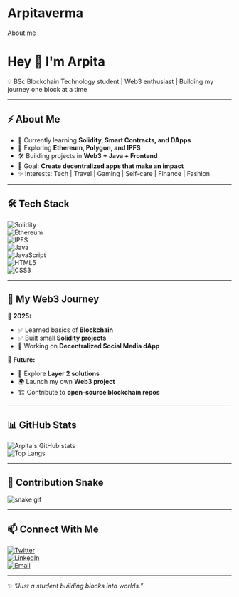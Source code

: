 # Arpitaverma
About me
# Hey 👋 I'm Arpita  

💡 BSc Blockchain Technology student | Web3 enthusiast | Building my journey one block at a time  

---

## ⚡ About Me  
- 🔭 Currently learning **Solidity, Smart Contracts, and DApps**  
- 🌱 Exploring **Ethereum, Polygon, and IPFS**  
- 🛠️ Building projects in **Web3 + Java + Frontend**  
- 🎯 Goal: **Create decentralized apps that make an impact**  
- ✨ Interests: Tech | Travel | Gaming | Self-care | Finance | Fashion  

---

## 🛠️ Tech Stack  
![Solidity](https://img.shields.io/badge/Solidity-%23363636.svg?style=for-the-badge&logo=solidity&logoColor=white)  
![Ethereum](https://img.shields.io/badge/Ethereum-3C3C3D?style=for-the-badge&logo=ethereum&logoColor=white)  
![IPFS](https://img.shields.io/badge/IPFS-65C2CB?style=for-the-badge&logo=ipfs&logoColor=white)  
![Java](https://img.shields.io/badge/Java-%23ED8B00.svg?style=for-the-badge&logo=java&logoColor=white)  
![JavaScript](https://img.shields.io/badge/JavaScript-%23323330.svg?style=for-the-badge&logo=javascript&logoColor=%23F7DF1E)  
![HTML5](https://img.shields.io/badge/HTML5-%23E34F26.svg?style=for-the-badge&logo=html5&logoColor=white)  
![CSS3](https://img.shields.io/badge/CSS3-%231572B6.svg?style=for-the-badge&logo=css3&logoColor=white)  

---

## 🌌 My Web3 Journey  
📅 **2025:**  
- ✅ Learned basics of **Blockchain**  
- ✅ Built small **Solidity projects**  
- 🔄 Working on **Decentralized Social Media dApp**  

📅 **Future:**  
- 🚀 Explore **Layer 2 solutions**  
- 🌍 Launch my own **Web3 project**  
- 🏗️ Contribute to **open-source blockchain repos**  

---

## 📊 GitHub Stats  
![Arpita's GitHub stats](https://github-readme-stats.vercel.app/api?username=arpitaverma&show_icons=true&theme=radical)  
![Top Langs](https://github-readme-stats.vercel.app/api/top-langs/?username=arpitaverma&layout=compact&theme=radical)  

---

## 🐍 Contribution Snake  
![snake gif](https://github.com/arpitaverma/arpitaverma/blob/output/github-contribution-grid-snake.svg)

---

## 📫 Connect With Me  
[![Twitter](https://img.shields.io/badge/Twitter-1DA1F2.svg?style=for-the-badge&logo=twitter&logoColor=white)](https://x.com/)  
[![LinkedIn](https://img.shields.io/badge/LinkedIn-%230077B5.svg?style=for-the-badge&logo=linkedin&logoColor=white)](https://linkedin.com/)  
[![Email](https://img.shields.io/badge/Email-D14836.svg?style=for-the-badge&logo=gmail&logoColor=white)](mailto:youremail@gmail.com)  

---
✨ *“Just a student building blocks into worlds.”*  
